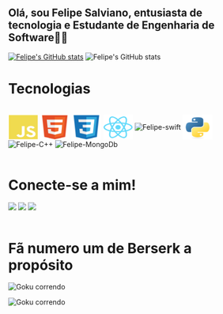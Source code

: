 <h2>Olá, sou Felipe Salviano, entusiasta de tecnologia e Estudante de Engenharia de Software👨‍💻</h2>

[![Felipe's GitHub stats](https://github-readme-stats.vercel.app/api?username=fesalvian&hide=contribs,issues&show_icons=true&theme=codeSTACKr)](https://github.com/fesalvian/github-readme-stats)
![Felipe's GitHub stats](https://github-readme-stats.vercel.app/api/top-langs/?username=fesalvian&theme=blue-green)

<h1>Tecnologias</h1>
<div style="display: inline_block"><br>
  <img align="center" alt="Felipe-Js" height="50" width="60" src="https://raw.githubusercontent.com/devicons/devicon/master/icons/javascript/javascript-plain.svg">
  <img align="center" alt="Felipe-HTML" height="50" width="60" src="https://raw.githubusercontent.com/devicons/devicon/master/icons/html5/html5-original.svg">
  <img align="center" alt="Felipe-CSS" height="50" width="60" src="https://raw.githubusercontent.com/devicons/devicon/master/icons/css3/css3-original.svg">
  <img align="center" alt="Felipe-React" height="50" width="60" src="https://raw.githubusercontent.com/devicons/devicon/master/icons/react/react-original.svg">
  <img align="center" alt="Felipe-swift" height="50" width="60" src="https://cdn.jsdelivr.net/gh/devicons/devicon@latest/icons/swift/swift-original.svg">
  <img align="center" alt="Felipe-Python" height="50" width="60" src="https://raw.githubusercontent.com/devicons/devicon/master/icons/python/python-original.svg">
  <img align="center" alt="Felipe-C++" height="50" width="60" src="https://cdn.jsdelivr.net/gh/devicons/devicon@latest/icons/cplusplus/cplusplus-original.svg">
  <img align="center" alt="Felipe-MongoDb" height="60" width="70" src="https://cdn.jsdelivr.net/gh/devicons/devicon@latest/icons/mongodb/mongodb-plain-wordmark.svg">
</div><br>
<h1>Conecte-se a mim!</h1>
<div> 
  <a href="https://instagram.com/fesalvian" target="_blank"><img src="https://img.shields.io/badge/-Instagram-%23E4405F?style=for-the-badge&logo=instagram&logoColor=white" target="_blank"></a>
  <a href = "mailto:felipesalviano00@hotmail.com"><img src="https://img.shields.io/badge/-Gmail-%23333?style=for-the-badge&logo=gmail&logoColor=white" target="_blank"></a>
  <a href="https://www.linkedin.com/in/felipe-salviano-a9821723b/" target="_blank"><img src="https://img.shields.io/badge/-LinkedIn-%230077B5?style=for-the-badge&logo=linkedin&logoColor=white" target="_blank"></a> 
  
</div><Br>

<h1>Fã numero um de Berserk a propósito</h1>

![Goku correndo](https://media.tenor.com/hW_mTYy_zS4AAAAi/gojo-satoru.gif)

![Goku correndo](https://media2.giphy.com/media/v1.Y2lkPTc5MGI3NjExcXplM2M1MHp1OGZ1OHlpaHJkMjdyM3J5eG1mdm4zOWZhNWJiaDN2NCZlcD12MV9pbnRlcm5hbF9naWZfYnlfaWQmY3Q9Zw/pVGsAWjzvXcZW4ZBTE/giphy.webp)

